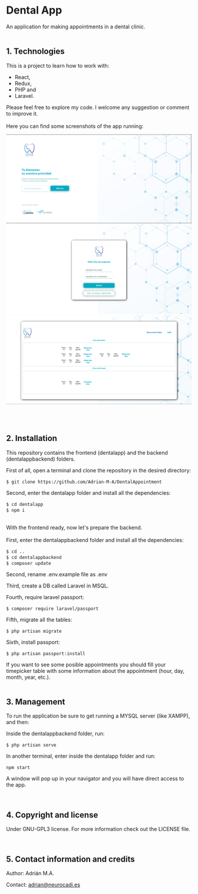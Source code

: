 # Dental App
An application for making appointments in a dental clinic.
<br>
<br>

## 1. Technologies
This is a project to learn how to work with:
* React, 
* Redux, 
* PHP and 
* Laravel. 

Please feel free to explore my code. I welcome any suggestion or comment to improve it.
<br>
<br>
Here you can find some screenshots of the app running:

![foto](dentalapp/src/img/a.png) 
![foto](dentalapp/src/img/b.png) 
![foto](dentalapp/src/img/c.png) 

<br>
<br>

## 2. Installation
This repository contains the frontend (dentalapp) and the backend (dentalappbackend) folders.

First of all, open a terminal and clone the repository in the desired directory:
```
$ git clone https://github.com/Adrian-M-A/DentalAppointment
```
Second, enter the dentalapp folder and install all the dependencies:
```
$ cd dentalapp
$ npm i
```
<br>
With the frontend ready, now let's prepare the backend.
<br>
<br>
First, enter the dentalappbackend folder and install all the dependencies:

```
$ cd ..
$ cd dentalappbackend
$ composer update
```

Second, rename .env.example file as .env

Third, create a DB called Laravel in MSQL.

Fourth, require laravel passport:
```
$ composer require laravel/passport
``` 

Fifth, migrate all the tables:
```
$ php artisan migrate
```

Sixth, install passport:
```
$ php artisan passport:install
```

If you want to see some posible appointments you should fill your timepicker table with some information about the appointment (hour, day, month, year, etc.).
<br>
<br>

## 3. Management
To run the application be sure to get running a MYSQL server (like XAMPP), and then:

Inside the dentalappbackend folder, run:
```
$ php artisan serve
```

In another terminal, enter inside the dentalapp folder and run:
```
npm start
```

A window will pop up in your navigator and you will have direct access to the app.

<br>

## 4. Copyright and license

Under GNU-GPL3 license. For more information check out the 
LICENSE file.

<br>

## 5. Contact information and credits

Author: Adrián M.A.

Contact: adrian@neurocadi.es 
  
<br>


